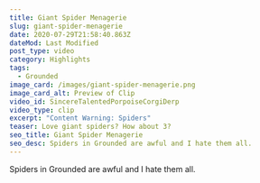 ```yaml
---
title: Giant Spider Menagerie
slug: giant-spider-menagerie
date: 2020-07-29T21:58:40.863Z
dateMod: Last Modified
post_type: video
category: Highlights
tags:
  - Grounded
image_card: /images/giant-spider-menagerie.png
image_card_alt: Preview of Clip
video_id: SincereTalentedPorpoiseCorgiDerp
video_type: clip
excerpt: "Content Warning: Spiders"
teaser: Love giant spiders? How about 3?
seo_title: Giant Spider Menagerie
seo_desc: Spiders in Grounded are awful and I hate them all.
---
```

Spiders in Grounded are awful and I hate them all.